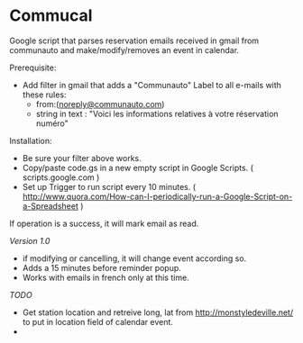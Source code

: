 # Commucal

Google script that parses reservation emails received in gmail from communauto and make/modify/removes an event in calendar.

Prerequisite:

- Add filter in gmail that adds a "Communauto" Label to all e-mails with these rules:
  - from:(noreply@communauto.com) 
  - string in text : "Voici les informations relatives à votre réservation numéro"

Installation:

- Be sure your filter above works.
- Copy/paste code.gs in a new empty script in Google Scripts. ( scripts.google.com )
- Set up Trigger to run script every 10 minutes. ( http://www.quora.com/How-can-I-periodically-run-a-Google-Script-on-a-Spreadsheet )

If operation is a success, it will mark email as read. 

_Version 1.0_

- if modifying or cancelling, it will change event according so.
- Adds a 15 minutes before reminder popup.
- Works with emails in french only at this time. 


_TODO_

- Get station location and retreive long, lat from http://monstyledeville.net/ to put in location field of calendar event.
- 
